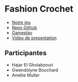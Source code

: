 # Fashion Crochet
- [Notre jeu](https://gholab.github.io/Fashion-Crochet-/)
- [Repo Github](https://github.com/Gholab/Fashion-Crochet-)
- [Gameplay]()
- [Video de presentation](https://www.youtube.com/watch?v=Qp6QuiFM4Bk)

## Participantes
- Hajar El Gholabzouri
- Gwendolyne Bouchard
- Amélie Muller 
